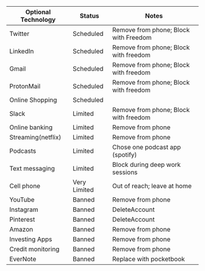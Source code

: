|Optional Technology|Status|Notes|
|---|---|---|
|Twitter|Scheduled|Remove from phone; Block with Freedom|
|LinkedIn|Scheduled|Remove from phone; Block with freedom|
|Gmail| Scheduled|Remove from phone; Block with freedom|
|ProtonMail| Scheduled|Remove from phone; Block with freedom|
|Online Shopping |Scheduled||
|Slack|Limited|Remove from phone; Block with freedom|
|Online banking|Limited|Remove from phone|
|Streaming(netflix)|Limited|Remove from phone|
|Podcasts|Limited| Chose one podcast app (spotify)|
|Text messaging|Limited| Block during deep work sessions|
|Cell phone|Very Limited|Out of reach; leave at home|
|YouTube|Banned|Remove from phone|
|Instagram|Banned|DeleteAccount|
|Pinterest|Banned|DeleteAccount|
|Amazon|Banned|Remove from phone|
|Investing Apps|Banned|Remove from phone|
|Credit monitoring|Banned|Remove from phone|
|EverNote|Banned|Replace with pocketbook|
